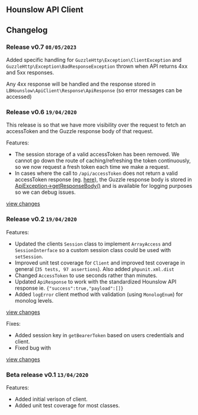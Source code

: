 ## Hounslow API Client

## Changelog

### Release v0.7 `08/05/2023`

Added specific handling for `GuzzleHttp\Exception\ClientException` and `GuzzleHttp\Exception\BadResponseException` thrown when API returns 4xx and 5xx responses.

Any 4xx response will be handled and the response stored in `LBHounslow\ApiClient\Response\ApiResponse` (so error messages can be accessed)

### Release v0.6 `19/04/2020`

This release is so that we have more visibility over the request to fetch an accessToken and the Guzzle response body 
of that request.

Features:
- The session storage of a valid accessToken has been removed. We cannot go down the route of caching/refreshing the token continuously, so we now request a fresh token each time we make a request.
- In cases where the call to `/api/accessToken` does not return a valid accessToken response (eg. [here](https://github.com/LBHounslow/hounslow-api-client/blob/feature-access-token-updates/src/Client/Client.php#L320)), the Guzzle response body is stored in [ApiException->getResponseBody()](https://github.com/LBHounslow/hounslow-api-client/blob/feature-access-token-updates/src/Exception/ApiException.php#L49) and is available for logging purposes so we can debug issues.

[view changes](https://github.com/LBHounslow/hounslow-api-client/pull/7)

### Release v0.2 `19/04/2020`

Features:
  - Updated the clients `Session` class to implement `ArrayAccess` and `SessionInterface` so a custom session class could be used with `setSession`.
  - Improved unit test coverage for `Client` and improved test coverage in general (`35 tests, 97 assertions`). Also added `phpunit.xml.dist`
  - Changed `AccessToken` to use seconds rather than minutes.
  - Updated `ApiResponse` to work with the standardized Hounslow API response ie. `{"success":true,"payload":[]}`
  - Added `logError` client method with validation (using `MonologEnum`) for monolog levels.

[view changes](https://github.com/LBHounslow/hounslow-api-client/compare/v0.1...v0.2)

Fixes:
  - Added session key in `getBearerToken` based on users credentials and client. 
  - Fixed bug with

[view changes](https://github.com/LBHounslow/hounslow-api-client/compare/v0.1...v0.2)

### Beta release v0.1 `13/04/2020`

Features:
  - Added initial verison of client.
  - Added unit test coverage for most classes.
